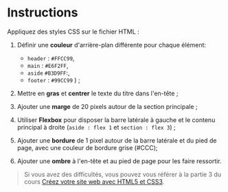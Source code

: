# Instructions

Appliquez des styles CSS sur le fichier HTML :

1. Définir une **couleur** d'arrière-plan différente pour chaque élément: 
    - `header` : `#FFCC99`, 
    - `main` : `#E6F2FF`, 
    - `aside` `#B3D9FF`:, 
    - `footer` : `#99CC99` ) ;
2. Mettre en **gras** et **centrer** le texte du titre dans l'en-tête ;

3. Ajouter une **marge** de 20 pixels autour de la section principale ;

4. Utiliser **Flexbox** pour disposer la barre latérale à gauche et le contenu principal à droite (`aside : flex 1` et `section : flex 3`) ;

5. Ajouter une **bordure** de 1 pixel autour de la barre latérale et du pied de page, avec une couleur de bordure grise (#CCC);

6. Ajouter une **ombre** à l'en-tête et au pied de page pour les faire ressortir.

> Si vous avez des difficultés, vous pouvez vous référer à la partie 3 du cours [Créez votre site web avec HTML5 et CSS3](https://openclassrooms.com/fr/courses/1603881-creez-votre-site-web-avec-html5-et-css3/8061352-structurez-votre-page).
